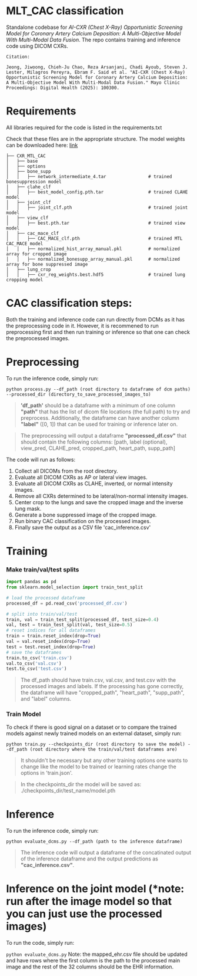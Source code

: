# MLT_CAC classification
Standalone codebase for *AI-CXR (Chest X-Ray) Opportunistic Screening Model for Coronary Artery Calcium Deposition: A Multi-Objective Model With Multi-Modal Data Fusion*. The repo contains training and inference code using DICOM CXRs.


```
Citation:

Jeong, Jiwoong, Chieh-Ju Chao, Reza Arsanjani, Chadi Ayoub, Steven J. Lester, Milagros Pereyra, Ebram F. Said et al. "AI-CXR (Chest X-Ray) Opportunistic Screening Model for Coronary Artery Calcium Deposition: A Multi-Objective Model With Multi-Modal Data Fusion." Mayo Clinic Proceedings: Digital Health (2025): 100300.
```

# Requirements
All libraries required for the code is listed in the requirements.txt

Check that these files are in the appropriate structure. The model weights can be downloaded here: [link](https://drive.google.com/drive/folders/1dxvBqHSiqLH14lSNH4akby8wthmVud0A?usp=sharing)
```
├── CXR_MTL_CAC
│   ├── base
│   ├── options
│   ├── bone_supp
│   │   ├── network_intermediate_4.tar                # trained bonesuppression model
│   ├── clahe_clf
│   │   ├── best_model_config.pth.tar                 # trained CLAHE model
│   ├── joint_clf
│   │   ├── joint_clf.pth                             # trained joint model
│   ├── view_clf
│   │   ├── best.pth.tar                              # trained view model
│   ├── cac_mace_clf
│   │   ├── CAC_MACE_clf.pth                          # trained MTL CAC_MACE model
│   │   ├── normalized_hist_array_manual.pkl          # normalized array for cropped image
│   │   ├── normalized_bonesupp_array_manual.pkl      # normalized array for bone suppressed image
│   ├── lung_crop
│   │   ├── cxr_reg_weights.best.hdf5                 # trained lung cropping model
```

# CAC classification steps:
Both the training and inference code can run directly from DCMs as it has the preprocessing code in it. However, it is recommened to run preprocessing first and then run training or inference so that one can check the preprocessed images.

# Preprocessing
To run the inference code, simply run:

```python process.py --df_path (root directory to dataframe of dcm paths) --processed_dir (directory_to_save_processed_images_to)```

> **'df_path'** should be a dataframe with a minimum of one column **"path"** that has the list of dicom file locations (the full path) to try and preprocess. Additionally, the dataframe can have another column **"label"**  ([0, 1]) that can be used for training or inference later on.

> The preprocessing will output a dataframe **"processed_df.csv"** that should contain the following columns: [path, label (optional), view_pred, CLAHE_pred, cropped_path, heart_path, supp_path]

The code will run as follows:
1. Collect all DICOMs from the root directory.
2. Evaluate all DICOM CXRs as AP or lateral view images.
3. Evaluate all DICOM CXRs as CLAHE, inverted, or normal intensity images.
4. Remove all CXRs determined to be lateral/non-normal intensity images.
5. Center crop to the lungs and save the cropped image and the inverse lung mask.
6. Generate a bone suppressed image of the cropped image.
7. Run binary CAC classification on the processed images.
8. Finally save the output as a CSV file 'cac_inference.csv'

# Training

### Make train/val/test splits

```python
import pandas as pd
from sklearn.model_selection import train_test_split

# load the processed dataframe
processed_df = pd.read_csv('processed_df.csv')

# split into train/val/test
train, val = train_test_split(processed_df, test_size=0.4)
val, test = train_test_split(val, test_size=0.5)
# reset indices for all dataframes
train = train.reset_index(drop=True)
val = val.reset_index(drop=True)
test = test.reset_index(drop=True)
# save the dataframes
train.to_csv('train.csv')
val.to_csv('val.csv')
test.to_csv('test.csv')
```
> The df_path should have train.csv, val.csv, and test.csv with the processed images and labels. If the processing has gone correctly, the dataframe will have "cropped_path", "heart_path", "supp_path", and "label" columns.

### Train Model
To check if there is good signal on a dataset or to compare the trained models against newly trained models on an external dataset, simply run:

```python train.py --checkpoints_dir (root directory to save the model) --df_path (root directory where the train/val/test dataframes are)```
> It shouldn't be necessary but any other training options one wants to change like the model to be trained or learning rates change the options in 'train.json'.

> In the checkpoints_dir the model will be saved as: ./checkpoints_dir/test_name/model.pth

# Inference

To run the inference code, simply run:

```python evaluate_dcms.py --df_path (path to the inference dataframe)```
> The inference code will output a dataframe of the concatinated output of the inference dataframe and the output predictions as **"cac_inference.csv"**.

# Inference on the joint model (*note: run after the image model so that you can just use the processed images)

To run the code, simply run:

```python evaluate_dcms.py```
Note: the mapped_ehr.csv file should be updated and have rows where the first column is the path to the processed main image and the rest of the 32 columns should be the EHR information.


